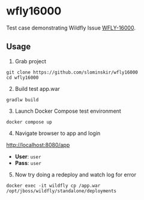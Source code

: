 # wfly16000

Test case demonstrating Wildfly Issue [WFLY-16000](https://issues.redhat.com/browse/WFLY-16000).

## Usage
1. Grab project
```
git clone https://github.com/slominskir/wfly16000
cd wfly16000
```
2. Build test app.war
```
gradlw build
```
3. Launch Docker Compose test environment
```
docker compose up
```
4. Navigate browser to app and login

[http://localhost:8080/app](http://localhost:8080/app)

 - **User**: `user`
 - **Pass**: `user`

5. Now try doing a redeploy and watch log for error

```
docker exec -it wildfly cp /app.war /opt/jboss/wildfly/standalone/deployments
```
